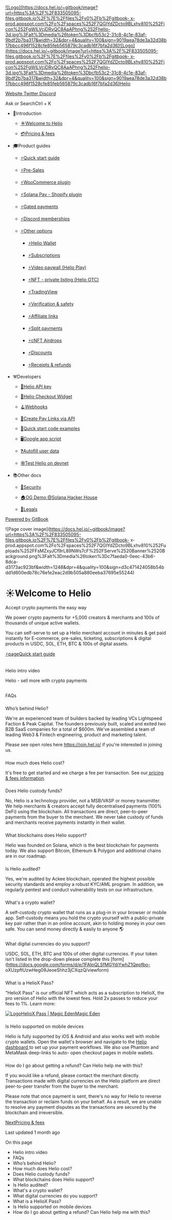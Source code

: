 [![Logo](https://docs.hel.io/~gitbook/image?url=https%3A%2F%2F833505095-files.gitbook.io%2F%7E%2Ffiles%2Fv0%2Fb%2Fgitbook-
x-
prod.appspot.com%2Fo%2Fspaces%252F7QGlYdZDcto9BLxhv810%252Ficon%252FgWlLVcjDRvQC8AaAPhng%252Fhelio-3d.jpg%3Falt%3Dmedia%26token%3Dbcfb53c2-31c8-4c1e-83af-9bdf2b7ba317&width=32&dpr=4&quality=100&sign=9019aea78de3a32d38b17bbcc496f1528cfe85feb565879c3cadb16f7bfa2d36)![Logo](https://docs.hel.io/~gitbook/image?url=https%3A%2F%2F833505095-files.gitbook.io%2F%7E%2Ffiles%2Fv0%2Fb%2Fgitbook-
x-
prod.appspot.com%2Fo%2Fspaces%252F7QGlYdZDcto9BLxhv810%252Ficon%252FgWlLVcjDRvQC8AaAPhng%252Fhelio-3d.jpg%3Falt%3Dmedia%26token%3Dbcfb53c2-31c8-4c1e-83af-9bdf2b7ba317&width=32&dpr=4&quality=100&sign=9019aea78de3a32d38b17bbcc496f1528cfe85feb565879c3cadb16f7bfa2d36)Helio](/)

[ Website](https://helio.co/)[ Twitter](https://twitter.com/helio_pay)[
Discord](https://discord.com/invite/helio)

Ask or SearchCtrl \+ K

  * 👋Introduction

    * [☀️Welcome to Helio](/)

    * [💳Pricing & fees](/introduction/pricing-and-fees)

  * 🎓Product guides

    * [⚡Quick start guide](/product-guides/quick-start-guide)

    * [⚡Pre-Sales](/product-guides/pre-sales)

    * [⚡WooCommerce plugin](/product-guides/woocommerce-plugin)

    * [⚡Solana Pay - Shopify plugin](/product-guides/solana-pay-shopify-plugin)

    * [⚡Gated payments](/product-guides/gated-payments)

    * [⚡Discord memberships](/product-guides/discord-memberships)

    * [⚡Other options](/product-guides/other-options)

      * [⚡Helio Wallet](/product-guides/other-options/helio-wallet)

      * [⚡Subscriptions](/product-guides/other-options/subscriptions)

      * [⚡Video paywall (Helio Play)](/product-guides/other-options/video-paywall-helio-play)

      * [⚡NFT - private listing (Helio OTC)](/product-guides/other-options/nft-private-listing-helio-otc)

      * [⚡TradingView](/product-guides/other-options/tradingview)

      * [⚡Verification & safety](/product-guides/other-options/verification-and-safety)

      * [⚡Affiliate links](/product-guides/other-options/affiliate-links)

      * [⚡Split payments](/product-guides/other-options/split-payments)

      * [⚡cNFT Airdrops](/product-guides/other-options/cnft-airdrops)

      * [⚡Discounts](/product-guides/other-options/discounts)

      * [⚡Receipts & refunds](/product-guides/other-options/receipts-and-refunds)

  * ⚒️Developers

    * [🔑Helio API key](/developers/helio-api-key)

    * [🛒Helio Checkout Widget](/developers/helio-checkout-widget)

    * [🪝Webhooks](/developers/webhooks)

    * [🔗Create Pay Links via API](/developers/create-pay-links-via-api)

    * [🚀Quick start code examples](/developers/quick-start-code-examples)

    * [🖥️Google app script](/developers/google-app-script)

    * [❓Autofill user data](/developers/autofill-user-data)

    * [🕸️Test Helio on devnet](/developers/test-helio-on-devnet)

  * 📚Other docs

    * [🔐Security](/other-docs/security)

    * [🏠OG Demo @Solana Hacker House](/other-docs/og-demo-solana-hacker-house)

    * [📃Legals](https://info.docs.hel.io/)

[Powered by
GitBook](https://www.gitbook.com/?utm_source=content&utm_medium=trademark&utm_campaign=7QGlYdZDcto9BLxhv810)

![Page cover
image](https://docs.hel.io/~gitbook/image?url=https%3A%2F%2F833505095-files.gitbook.io%2F%7E%2Ffiles%2Fv0%2Fb%2Fgitbook-
x-
prod.appspot.com%2Fo%2Fspaces%252F7QGlYdZDcto9BLxhv810%252Fuploads%252FFsMZxyJCf9rL89NWs7cF%252FServe%2520Banner%2520Background.png%3Falt%3Dmedia%26token%3Dc7faeda0-0eec-43b6-8dca-d3173ac923bf&width=1248&dpr=4&quality=100&sign=d3c471424058b54bdd1d600edb78c76e1e2eac2d9b505a880eeba37695e55244)

# ☀️Welcome to Helio

Accept crypto payments the easy way

We power crypto payments for +5,000 creators & merchants and 100s of thousands
of unique active wallets.

You can self-serve to set up a Helio merchant account in minutes & get paid
instantly for E-commerce, pre-sales, ticketing, subscriptions & digital
products in USDC, SOL, ETH, BTC & 100s of digital assets.

[⚡pageQuick start guide](/product-guides/quick-start-guide)

##

Helio intro video

Helio - sell more with crypto payments

##

FAQs

###

Who’s behind Helio?

We're an experienced team of builders backed by leading VCs Lightspeed Faction
& Peak Capital. The founders previously built, scaled and exited two B2B SaaS
companies for a total of $600m. We've assembled a team of leading Web3 &
Fintech engineering, product and marketing talent.

Please see open roles here <https://join.hel.io/> if you're interested in
joining us.

###

How much does Helio cost?

It's free to get started and we charge a fee per transaction. See our[ pricing
& fees information](/introduction/pricing-and-fees).

###

Does Helio custody funds?

No, Helio is a technology provider, not a MSB/VASP or money transmitter. We
help merchants & creators accept fully decentralised payments (100% DeFi)
using the blockchain. All transactions are direct, peer-to-peer payments from
the buyer to the merchant. We never take custody of funds and merchants
receive payments instantly in their wallet.

###

What blockchains does Helio support?

Helio was founded on Solana, which is the best blockchain for payments today.
We also support Bitcoin, Ethereum & Polygon and additional chains are in our
roadmap.

###

Is Helio audited?

Yes, we're audited by Ackee blockchain, operated the highest possible security
standards and employ a robust KYC/AML program. In addition, we regularly
pentest and conduct vulnerability tests on our infrastructure.

###

What's a crypto wallet?

A self-custody crypto wallet that runs as a plug-in in your browser or mobile
app. Self-custody means you hold the crypto yourself with a public-private key
pair rather than in an online account, akin to holding money in your own safe.
You can send money directly & easily to anyone 🌎

###

What digital currencies do you support?

USDC, SOL, ETH, BTC and 100s of other digital currencies. If your token isn't
listed in the drop-down please complete this
[form](https://docs.google.com/forms/d/e/1FAIpQLSfMGYdiYwhZ1Qepfbo-
oXUzpftUzwHeg09JeoeShhz3jCXqzQ/viewform)

###

What is a HelioX Pass?

"HelioX Pass" is our official NFT which acts as a subscription to HelioX, the
pro version of Helio with the lowest fees. Hold 2x passes to reduce your fees
to 1%. Learn more:

[![Logo](https://magiceden.io/marketplace/img/maskables/maskable_icon_x512.png)HelioX Pass | Magic EdenMagic Eden](https://magiceden.io/marketplace/helions)

###

Is Helio supported on mobile devices

Helio is fully supported by iOS & Android and also works well with mobile
crypto wallets. Open the wallet's browser and navigate to the [Helio
dashboard](https://www.hel.io/)[ ](https://www.hel.io/dashboard.)to set up
your payment workflows. We also use Phantom and MetaMask deep-links to auto-
open checkout pages in mobile wallets.

###

How do I go about getting a refund? Can Helio help me with this?

If you would like a refund, please contact the merchant directly. Transactions
made with digital currencies on the Helio platform are direct peer-to-peer
transfer from the buyer to the merchant.

Please note that once payment is sent, there's no way for Helio to reverse the
transaction or reclaim funds on your behalf. As a result, we are unable to
resolve any payment disputes as the transactions are secured by the blockchain
and irreversible.

[NextPricing & fees](/introduction/pricing-and-fees)

Last updated 1 month ago

On this page

  * Helio intro video
  * FAQs
  * Who’s behind Helio?
  * How much does Helio cost?
  * Does Helio custody funds?
  * What blockchains does Helio support?
  * Is Helio audited?
  * What's a crypto wallet?
  * What digital currencies do you support? 
  * What is a HelioX Pass?
  * Is Helio supported on mobile devices
  * How do I go about getting a refund? Can Helio help me with this?

